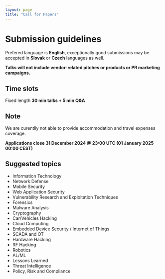 ```yaml
---
layout: page
title: "Call for Papers"
---
```


# Submission guidelines

Prefered language is **English**, exceptionally good submissions may be accepted in **Slovak** or **Czech** languages as well. 

**Talks will not include vendor-related pitches or products or PR marketing campaigns.**

## Time slots
Fixed length **30 min talks + 5 min Q&A**

## Note
We are curentlly not able to provide accommodation and travel expenses coverage.

**Applications close 31 December 2024 @ 23:00 UTC (01 January 2025 00:00 CEST)**

## Suggested topics

- Information Technology
- Network Defense
- Mobile Security
- Web Application Security
- Vulnerability Research and Exploitation Techniques
- Forensics
- Malware Analysis
- Cryptography
- Car/Vehicles Hacking
- Cloud Computing
- Embedded Device Security / Internet of Things
- SCADA and OT
- Hardware Hacking
- RF Hacking
- Robotics
- AL/ML
- Lessons Learned
- Threat Intelligence
- Policy, Risk and Compliance

